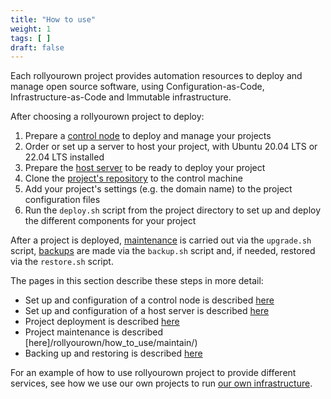 ```yaml
---
title: "How to use"
weight: 1
tags: [ ]
draft: false
---
```

<!--
SPDX-FileCopyrightText: 2022 Wilfred Nicoll <xyzroller@rollyourown.xyz>
SPDX-License-Identifier: CC-BY-SA-4.0
-->

Each rollyourown project provides automation resources to deploy and manage open source software, using Configuration-as-Code, Infrastructure-as-Code and Immutable infrastructure.

<!--more-->

After choosing a rollyourown project to deploy:

1. Prepare a [control node](/rollyourown/how_to_use/control_node/) to deploy and manage your projects
2. Order or set up a server to host your project, with Ubuntu 20.04 LTS or 22.04 LTS installed
3. Prepare the [host server](/rollyourown/how_to_use/host_server/) to be ready to deploy your project
4. Clone the [project's repository](/rollyourown/projects/) to the control machine
5. Add your project's settings (e.g. the domain name) to the project configuration files
6. Run the `deploy.sh` script from the project directory to set up and deploy the different components for your project

After a project is deployed, [maintenance](/rollyourown/how_to_use/maintain/) is carried out via the `upgrade.sh` script, [backups](/rollyourown/how_to_use/back_up_and_restore/) are made via the `backup.sh` script and, if needed, restored via the `restore.sh` script.

The pages in this section describe these steps in more detail:

* Set up and configuration of a control node is described [here](/rollyourown/how_to_use/control_node/)
* Set up and configuration of a host server is described [here](/rollyourown/how_to_use/host_server/)
* Project deployment is described [here](/rollyourown/how_to_use/deploy/)
* Project maintenance is described [here]/rollyourown/how_to_use/maintain/)
* Backing up and restoring is described [here](/rollyourown/how_to_use/back_up_and_restore/)

For an example of how to use rollyourown project to provide different services, see how we use our own projects to run [our own infrastructure](/about/our_infrastructure/).
